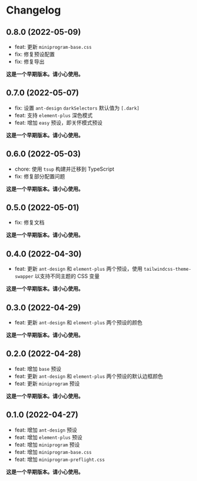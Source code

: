 # Changelog

## 0.8.0 (2022-05-09)

- feat: 更新 `miniprogram-base.css`
- fix: 修复预设配置
- fix: 修复导出

**这是一个早期版本。请小心使用。**

## 0.7.0 (2022-05-07)

- fix: 设置 `ant-design` `darkSelectors` 默认值为 `[.dark]`
- feat: 支持 `element-plus` 深色模式
- feat: 增加 `easy` 预设，即关怀模式预设

**这是一个早期版本。请小心使用。**

## 0.6.0 (2022-05-03)

- chore: 使用 `tsup` 构建并迁移到 TypeScript
- fix: 修复部分配置问题

**这是一个早期版本。请小心使用。**

## 0.5.0 (2022-05-01)

- fix: 修复文档

**这是一个早期版本。请小心使用。**

## 0.4.0 (2022-04-30)

- feat: 更新 `ant-design` 和 `element-plus` 两个预设，使用 `tailwindcss-theme-swapper` 以支持不同主题的 CSS 变量

**这是一个早期版本。请小心使用。**

## 0.3.0 (2022-04-29)

- feat: 更新 `ant-design` 和 `element-plus` 两个预设的颜色

**这是一个早期版本。请小心使用。**

## 0.2.0 (2022-04-28)

- feat: 增加 `base` 预设
- feat: 更新 `ant-design` 和 `element-plus` 两个预设的默认边框颜色
- feat: 更新 `miniprogram` 预设

**这是一个早期版本。请小心使用。**

## 0.1.0 (2022-04-27)

- feat: 增加 `ant-design` 预设
- feat: 增加 `element-plus` 预设
- feat: 增加 `miniprogram` 预设
- feat: 增加 `miniprogram-base.css`
- feat: 增加 `miniprogram-preflight.css`

**这是一个早期版本。请小心使用。**
